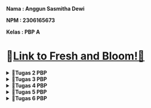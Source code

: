 **Nama   : Anggun Sasmitha Dewi**

**NPM    : 2306165673** 

**Kelas  : PBP A**

# 🔗[Link to Fresh and Bloom!🌿](http://anggun-sasmitha-eshoppbp.pbp.cs.ui.ac.id/)


<details>
    <summary><strong>📘Tugas 2 PBP</strong></summary>

### Jelaskan bagaimana cara kamu mengimplementasikan checklist di atas secara step-by-step (bukan hanya sekadar mengikuti tutorial)
#### A. Membuat sebuah proyek Django baru
 - Membuat direktori baru pada komputer
 - Membuat repositori baru pada github
 - Menghubungkan direktori komputer dengan repositori di github
 - Menginstall django dengan membuat virtual environment melalui perintah `python -m venv env`
 - Mengaktifkan virtual environment Windows dengan perintah `env\Scripts\activate`
 - Membuat berkas `requirements.txt` untuk menambahkan beberapa dependencies
 - Melakukan instalasi terhadap dependencies yang ada dengan perintah `pip install -r requirements.txt`
 - Membuat proyek django dengan perintah `django-admin startproject eshop .`
 - Memastikan bahwa berkas `manage.py` aktif dengan perintah `python manage.py runserver`

#### B. Membuat aplikasi dengan nama main pada proyek
 - Menjalankan perintah `python manage.py startapp main`
 untuk membuat aplikasi baru dengan nama main
 - Mendaftarkan aplikasi main ke dalam proyek dengan menambahkan `'main'` ke dalam variabel INSTALLED_APPS yang ada pada `settings.py` di dalam direktori proyek eshop

#### C. Melakukan routing pada proyek agar dapat menjalankan aplikasi main
 - Melakukan konfigurasi routing URL dengan membuat berkas `urls.py` di dalam direktori main, kemudian menambahkan perintah dalam urls.py dalam direktori main yang berisi:
    ```
    from django.urls import path
    from main.views import show_main
    app_name = 'main'
    urlpatterns = [
        path('', show_main, name='show_main'),
        ]
    ```
 - Membuka berkas `urls.py` dalam direktori proyek eshop kemudian mengimpor fungsi
`from django.urls import path, include`
 - Menambah perintah berikut untuk mengarahkan ke tampilan main:
    ```
    urlpatterns = [
        path('', include('main.urls')),
    ]
    ```

#### D. Membuat model pada aplikasi main dengan berkas models.py dan menambahkan perintah:
 - Menambahkan perintah mada berkas models.py dengan:
    ```
    from django.db import models
    class Product(models.Model):
        by = models.CharField(max_length=255)
        kelas = models.CharField(max_length=255)
        name = models.CharField(max_length=255)
        price = models.IntegerField()
        description = models.TextField()
        stock = models.IntegerField()
        rating = models.FloatField()

        def name_of_product(self):
            return self.name
        
        def is_available(self):
            return self.stock > 0
        
        def is_good(self):
            return self.rating > 3
    ```

#### E. Membuat sebuah fungsi pada views.py untuk dikembalikan ke dalam sebuah template HTML
 - Membuat sebuah fungsi pada views.py yang berisi perintah:
    ```
    from django.shortcuts import render
    from .models import Product

    def show_main(request):
        context = {
            'by' : 'Anggun Sasmitha Dewi',
            'kelas' : 'PBP A',
            'name' : 'Moisturizer COSRX',
            'price': '200000',
            'description': 'COSRX OIL FREE Ultra Moisturizing Lotion (with Birch Sap) merupakan pelembab all-in-one. Lotion yang cocok untuk semua jenis kulit, termasuk kulit sensitive',
            'stock': '10',
            'rating': '4.3',
        }

        return render(request, "main.html", context)
    ```

#### F. Membuat sebuah routing pada urls.py aplikasi main untuk memetakan fungsi yang telah dibuat pada views.py
 - Menambahkan perintah pada berkas urls.py pada direktori main yang berisi:
    ```
    from django.urls import path
    from main.views import show_main

    app_name = 'main'

    urlpatterns = [
        path('', show_main, name='show_main'),
    ]
    ```

#### G. Melakukan deployment ke PWS terhadap aplikasi yang sudah dibuat
 - Membuat proyek baru dengan menekan tombol `Create New Project`
 - Pada berkas `settings.py`, menambahkan URL PWS pribadi ke dalam ALLOWED_HOSTS
 - Menjalankan perintah `git branch -M main`
 - Menjalankan perintah `git push pws main:master` untuk selanjutnya


### Buatlah bagan yang berisi request client ke web aplikasi berbasis Django beserta responnya dan jelaskan pada bagan tersebut kaitan antara urls.py, views.py, models.py, dan berkas html.
![alt text](image.png)
Alur program:
- Klien mengirimkan permintaan melalui internet dan diterima oleh urls.py
- Django memeriksa urls.py untuk menentukan view mana yang harus memproses permintaan tersebut
- View di views.py memproses permintaan dengan membaca atau menulis data melalui model di models.py
- View kemudian menggunakan template HTML untuk merender halaman web
- Django mengirimkan respons dalam bentuk halaman HTML ke klien melalui internet


### Jelaskan fungsi git dalam pengembangan perangkat lunak!
Git merupakan sebuah sistem kontrol yang membantu programmer dalam berkolaborasi secara tim. Dengan git, programmer dapat melacak perubahan dan memantau semua revisi yang telah dilakukan pada program.

### Menurut Anda, dari semua framework yang ada, mengapa framework Django dijadikan permulaan pembelajaran pengembangan perangkat lunak?
Menurut saya, django sering dijadikan permulaan dalam pembelajaran pengembangan perangkat lunak karena django merupakan full-stack framework, yang berarti mencakup semua aspek pengembangan aplikasi web, mulai dari database, pengelolaan URL, hingga pengiriman template ke front-end.
Django terkenal dengan filosofi "batteries included," yang berarti framework ini dilengkapi dengan berbagai fitur bawaan yang berguna, seperti otentikasi, ORM (Object-Relational Mapping), dan admin interface. Selain itu, django memiliki dokumentasi yang sangat lengkap dan terstruktur, sehingga lebih mudah dipelajari oleh pemula Django juga sangat kuat dan fleksibel. Pemula bisa mulai dengan aplikasi sederhana dan kemudian memperluasnya seiring dengan meningkatnya pengetahuan mereka. 

### Mengapa model pada Django disebut sebagai ORM?
Model pada Django disebut sebagai ORM (Object-Relational Mapping) karena berfungsi sebagai penghubung antara database relasional dan kode Python. ORM memungkinkan programmer untuk bekerja dengan database menggunakan objek-objek Python dibanding menulis kode SQL secara langsung.
</details>

<details>
    <summary><strong>📘Tugas 3 PBP</strong></summary>

### Jelaskan mengapa kita memerlukan data delivery dalam pengimplementasian sebuah platform?
Kita memerlukan data delivery dalam pengimplementasian sebuah platform karena data delivery membantu developer dalam mengirimkan data secara cepat dan efisien. Data delivery juga memastikan bahwa data yang berada pada aplikasi frontend, server, maupun database tetap sinkron. Pada tugas kali ini, kita membutuhkan data delivery karena e-commerce membutuhkan pengiriman data secara cepat dan tepat waktu agar pengguna dapat berinteraksi dengan platform secara real-time tanpa adanya delay.

### Menurutmu, mana yang lebih baik antara XML dan JSON? Mengapa JSON lebih populer dibandingkan XML?
Sebelum masuk ke jawaban, saya akan menjelaskan perbedaan antara JSON dan XML terlebih dahulu. Dilansir dari aws.amazon.com, perbedaan keduanya dapat dilihat pada tabel berikut:
| **Keterangan**          | **JSON**                                                                 | **XML**                                                                                     |
|------------------------|-------------------------------------------------------------------------|---------------------------------------------------------------------------------------------|
| **Format**              | Menggunakan struktur mirip peta dengan pasangan key-value.                     | Menyimpan data dalam struktur pohon dengan namespace untuk kategori data yang berbeda.           |
| **Syntax**              | Sintaks JSON lebih ringkas dan lebih mudah dibaca dan ditulis.        | Sintaks XML menggantikan beberapa karakter dengan referensi entitas, menjadikannya lebih verbose. |
| **Parsing**             | Dapat parsing JSON dengan JSON dengan fungsi JavaScript standar.                 | Perlu parsing menggunakan parser XML.                                                   |
| **Dokumentasi**| Ssederhana dan lebih fleksibel.                                       | Kompleks dan kurang fleksibel.                                                           |
| **Tipe Data**          | Mendukung angka, objek, string, dan array Boolean.            | Mendukung semua tipe data JSON dan tipe tambahan seperti Boolean, tanggal, gambar, dan namespace. |
| **Kemudahan Penggunaan**         | Memiliki ukuran file yang lebih kecil dan transmisi data yang lebih cepat.               | Struktur tag XML lebih kompleks untuk ditulis dan dibaca, serta menghasilkan file yang lebih besar.              |
| **Keamanan**            | Lebih aman dibanding XML.                                                 | Harus mematikan DTD ketika bekerja dengan XML untuk mengurangi risiko kurangnya keamanan.          |

Dari tabel tersebut, dapat disimpulkan bahwa JSON ebih baik dalam data delivery. Struktur JSON dibuat sederhana, mirip seperti struktur dictionary pada Python yang memiliki pasangan key-value. Pembacaan JSON lebih mudah dilakukan dibanding XML yang mengharuskan adanya elemen-elemen dengan tag pembuka dan penutup (seperti HTML). Selain itu, JSON dirancang untuk berfungsi langsung dengan JavaScript, di mana JavaScript dapat langsung memproses dan mengubah JSON menjadi objek tanpa memerlukan parsing yang kompleks. 
Hal itulah yang menurut saya menjadi alasan juga mengapa JSON lebih populer dibanding XML. JSON lebih mudah dibaca karena formatnya lebih ringkas (tidak memerlukan tag pembuka dan penutup seperti XML). Oleh karena itu, JSON sering digunakan karena memiliki banyak keuntungan yang memudahkan para developer untuk mengembangkan suatu web modern.

### Jelaskan fungsi dari method is_valid() pada form Django dan mengapa kita membutuhkan method tersebut?
Fungsi dari method is_valid() pada form Django adalah untuk melakukan validasi terhadap data yang dikirimkan oleh user melalui form. Method ini memeriksa apakah data yang dimasukkan oleh user sesuai dengan aturan yang ditentukan dalam form tersebut, seperti jenis data, panjang teks, atau format tertentu. Method ini akan mengembalikan nilai True apabila data yang dimasukkan oleh user sudah valid dengan ketentuan, dan mengembalikan False apabila tidak valid. 

### Mengapa kita membutuhkan csrf_token saat membuat form di Django? Apa yang dapat terjadi jika kita tidak menambahkan csrf_token pada form Django? Bagaimana hal tersebut dapat dimanfaatkan oleh penyerang?
Kita membutuhkan csrf_token (Cross-Site Request Forgery token) saat membuat form di Django untuk melindungi web dari serangan CSRF, yaitu ketika penyerang mencoba membuat pengguna tanpa disadari melakukan permintaan tidak sah ke server. 
Setiap kali sebuah form di-submit, Django memeriksa apakah ada csrf_token yang valid dan cocok dengan token yang telah di-authorize pengguna. Jika kita tidak menambahkan csrf_token dalam form Django, web menjadi rentan terhadap serangan CSRF. Dalam serangan ini, penyerang dapat memanipulasi user dengan mengirimkan request palsu ke server dari situs web yang telah di-authorize oleh user. 
Dengan dikirimkannya request palsu, penyerang dapat memanfaatkan kesempatan ini untuk mengeksekusi tindakan yang tidak diinginkan user, seperti mengubah atau menghapus data. Selain itu, penyerang dapat mengirim permintaan ke server dengan kredensial user tanpa sepengetahuan oleh user. 

### Jelaskan bagaimana cara kamu mengimplementasikan checklist di atas secara step-by-step (bukan hanya sekadar mengikuti tutorial)
 - Membuat berkas baru dengan nama `base.html` yang berada pada folder baru bernama `templates` yang ditaruh pada direktori utama.
 - Menambahkan perintah berikut pada `base.html`:
    ```
    {% load static %}
    <!DOCTYPE html>
    <html lang="en">
    <head>
        <meta charset="UTF-8" />
        <meta name="viewport" content="width=device-width, initial-scale=1.0" />
        {% block meta %} {% endblock meta %}
    </head>

    <body>
        {% block content %} {% endblock content %}
    </body>
    </html>
    ```
 - Membuka settings.py dan menambahkan perintah berikut pada baris `TEMPLATES`  `:
    ```
    TEMPLATES = [
        {
            'BACKEND': 'django.template.backends.django.DjangoTemplates',
            'DIRS': [BASE_DIR / 'templates'], # Tambahkan konten baris ini
            'APP_DIRS': True,
            ...
        }
    ]
    ```
 - Mengubah isi dari berkas `main.html` menjadi:
    ```
    {% extends 'base.html' %}
    {% block content %}
    <h1>Shop at Fresh n Bloom</h1>

    {% if not product_entries %}
    <p>Belum ada data product pada Fresh n Bloom.</p>
    {% else %}
    <table>
    <tr>
        <th>Product Name</th>
        <th>Price</th>
        <th>Description</th>
        <th>Stock</th>
        <th>Rating</th>
    </tr>

    {% comment %} Berikut cara memperlihatkan data product di bawah baris ini 
    {% endcomment %} 
    {% for product_entry in product_entries %}
    <tr>
        <td>{{product_entry.name}}</td>
        <td>{{product_entry.price}}</td>
        <td>{{product_entry.description}}</td>
        <td>{{product_entry.stock}}</td>
        <td>{{product_entry.rating}}</td>
    </tr>
    {% endfor %}
    </table>
    {% endif %}

    <br />

    <a href="{% url 'main:create_product' %}">
    <button>Add New Product</button>
    </a>
    {% endblock content %}
    ```
 - Menambahkan potongan kode berikut pada berkas `models.py`
    ```
    import uuid
    from django.db import models

    class Product(models.Model):
        id = models.UUIDField(primary_key=True, default=uuid.uuid4, editable=False)
        name = models.CharField(max_length=255)
        price = models.IntegerField()
        description = models.TextField()
        stock = models.IntegerField()
        rating = models.FloatField()

        def name_of_product(self):
            return self.name
        
        def is_available(self):
            return self.stock > 0
        
        def is_good(self):
            return self.rating > 3
    ```
 - Melakukan migrasi model dengan perintah:
    ```
    python manage.py makemigrations
    python manage.py migrate
    ```
 - Membuat berkas baru pada direktori `main` dengan nama `forms.py`
 - Menambahkan kode pada berkas `forms.py` yang berisi:
    ```
    from django.forms import ModelForm
    from main.models import Product

    class ProductForm(ModelForm):
        class Meta:
            model = Product
            fields = ["name", "price", "description", "stock", "rating"]
    ```
 - Membuka berkas `views.py` yang ada dalam direktori main dan menambahkan kode:
    ```
    from django.shortcuts import render, redirect
    from main.models import Product
    from main.forms import ProductForm
    from django.http import HttpResponse
    from django.core import serializers

    def show_main(request):
        product_entries = Product.objects.all()
        
        context = {
            'by' : 'Anggun Sasmitha Dewi',
            'kelas' : 'PBP A',
            'product_entries' : product_entries
        }

        return render(request, "main.html", context)

    def create_product(request):
        form = ProductForm(request.POST or None)

        if form.is_valid() and request.method == "POST":
            form.save()
            return redirect('main:show_main')

        context = {'form': form}
        return render(request, "create_product.html", context)

    def show_xml(request):
        data = Product.objects.all()
        return HttpResponse(serializers.serialize("xml", data), content_type="application/xml")

    def show_json(request):
        data = Product.objects.all()
        return HttpResponse(serializers.serialize("json", data), content_type="application/json")

    def show_xml_by_id(request, id):
        data = Product.objects.filter(pk=id)
        return HttpResponse(serializers.serialize("xml", data), content_type="application/xml")

    def show_json_by_id(request, id):
        data = Product.objects.filter(pk=id)
        return HttpResponse(serializers.serialize("json", data), content_type="application/json")
    ```

 - Membuat routing URL untuk masing-masing views dengan membuka urls.py pada direktori main dan mengimport fungsi `create_product`, `show_xml`, `show_json`, `show_xml_by_id`, `show_json_by_id` serta menambahkan kode:
    ```
    urlpatterns = [
        path('', show_main, name='show_main'),
        path('create-product', create_product, name='create_product'),
        path('xml/', show_xml, name='show_xml'),
        path('json/', show_json, name='show_json'),
        path('xml/<str:id>/', show_xml_by_id, name='show_xml_by_id'),
        path('json/<str:id>/', show_json_by_id, name='show_json_by_id'),
    ]
    ```
- Membuat berkas HTML baru dengan nama `create_product.html` dan menambahkan kode:
    ```
    {% extends 'base.html' %} 
    {% block content %}
    <h1>Add Product</h1>

    <form method="POST">
    {% csrf_token %}
    <table>
        {{ form.as_table }}
        <tr>
        <td></td>
        <td>
            <input type="submit" value="Add Product" />
        </td>
        </tr>
    </table>
    </form>

    {% endblock %}
    ```

- Menambahkan kode pada berkas `main.py` yang berisi:
    ```
    {% extends 'base.html' %}
    {% block content %}
    <h1>Shop at Beyoutiful</h1>

    {% if not product_entries %}
    <p>Belum ada data product pada Beyoutiful.</p>
    {% else %}
    <table>
    <tr>
        <th>Product Name</th>
        <th>Price</th>
        <th>Description</th>
        <th>Stock</th>
        <th>Rating</th>
    </tr>

    {% comment %} Berikut cara memperlihatkan data product di bawah baris ini 
    {% endcomment %} 
    {% for product_entry in product_entries %}
    <tr>
        <td>{{product_entry.name}}</td>
        <td>{{product_entry.price}}</td>
        <td>{{product_entry.description}}</td>
        <td>{{product_entry.stock}}</td>
        <td>{{product_entry.rating}}</td>
    </tr>
    {% endfor %}
    </table>
    {% endif %}

    <br />

    <a href="{% url 'main:create_product' %}">
    <button>Add New Product</button>
    </a>
    {% endblock content %}
    ```

### Screenshot hasil Postman
 - XML
 ![alt text](image-5.png)
 - JSON
 ![alt text](image-3.png)
 - XML by ID
 ![alt text](image-1.png)
 - JSON by ID
 ![alt text](image-2.png)

## Referensi
Amazon Web Services. (n.d.). The difference between JSON and XML. Amazon Web Services. Retrieved September 16, 2024, from https://aws.amazon.com/compare/the-difference-between-json-xml/#:~:text=JSON%20is%20generally%20a%20better,structures%20that%20require%20data%20exchange.
</details>

<details>
    <summary><strong>📘Tugas 4 PBP</strong></summary>

### Apa perbedaan antara HttpResponseRedirect() dan redirect()
Dilansir dari stackoverflow.com, argumen pertama HttpResponseRedirect() hanya menerima bentuk URL sebagai string, sedangkan redirect() menerima bentuk model, nama view, maupun URL dalam argumennya. Hal ini menjadi keuntungan dari redirect() itu sendiri, yakni untuk mengurangi hardcoding URL, sehingga lebih mudah untuk memelihara aplikasi jika ada perubahan pada URLconf, sedangkan HttpResponseRedirect() kurang fleksibel dalam hal resolusi URL dinamis.

### Jelaskan cara kerja penghubungan model Product dengan User!
Cara kerja penghubungan model Product dengan User dilakukan menggunakan `ForeignKey`. ForeignKey digunakan untuk mendefinisikan many-to-one relationship, dalam hal ini adalah model Product dengan model User. Perintah ForeignKey ditambahkan pada berkas `models.py` dengan perintah:
```
class Product(models.Model):
    user = models.ForeignKey(User, on_delete=models.CASCADE)
```

### Apa perbedaan antara authentication dan authorization, apakah yang dilakukan saat pengguna login? Jelaskan bagaimana Django mengimplementasikan kedua konsep tersebut
Dilansir dari ruangdeveloper.com, perbedaan antara authentication dengan authorization dapat dilihat pada tabel berikut:
| **Authentication** | **Authorization** |
|--------------------|-------------------|
| Proses menentukan identitas pengguna | Proses untuk menentukan apakah pengguna memiliki akses ke sumber daya |
| Bekerja menggunakan kata sandi, OTP, informasi biometrik, dan informasi lain yang diberikan atau dimasukkan oleh pengguna | Bekerja berdasarkan peraturan yang telah ditetapkan oleh developer atau organisasi pemilik aplikasi |
| Tahap pertama dalam proses pemeriksaan keamanan | Selalu dijalankan setelah proses authentication selesai |
| Terlihat dan sebagian dapat diubah oleh pengguna | Tidak terlihat dan tidak dapat diubah oleh pengguna |
| "Siapa kamu?" | "Apa yang bisa dilakukan?" |

Django mengimplementasikan authentication dan authorization dengan menggunakan modul `django.contrib.auth`. Saat user mencoba login dengan memasukkan data, Django akan memverifikasi data yang dimasukkan user dengan data yang ada dalam database. Django menggunakan model `User` bawaan untuk menyimpan informasi ini. Jika data yang dimasukkan cocok, sistem mengautentikasi pengguna dan membuat session menggunakan middleware session. Session ini memungkinkan user tetap login tanpa harus memasukkan kredensial berulang kali pada setiap permintaan. Setelah itu, user akan melalui proses authorization. Implementasi authorization dalam Django melibatkan penggunaan dekorator `@login_required` yang ditambahkan pada berkas `views.py` untuk memastikan bahwa hanya user yang telah login yang dapat mengakses suatu halaman.

Contoh penerapannya saat menggunakan website SCELE. User melewatkan proses authentication terlebih dahulu dengan melakukan login untuk menentukan apakah terdaftar sebagai civitas UI atau bukan. Setelah berhasil dalam authentication, sistem SCELE akan menentukan apa saja yang bisa diakses dan dilakukan oleh user tersebut, di mana terdapat perbedaan kendali antara dosen dengan mahasiswa. Inilah yang disebut dengan proses authorization.

### Bagaimana Django mengingat pengguna yang telah login? Jelaskan kegunaan lain dari cookies dan apakah semua cookies aman digunakan?
Django mengingat pengguna yang telah melakukan login dengan menggunakan session. Saat pengguna berhasil melakukan login, Django membuat session unik untuk pengguna tersebut dan menyimpan data session di sisi server. Kemudian, Django mengirimkan cookies ke browser pengguna, yang biasanya disebut `sessionid`. Cookie ini berisi session ID yang digunakan untuk mengaitkan request selanjutnya dari pengguna dengan data session yang tersimpan di server. Setiap kali pengguna membuat request baru, browser mengirimkan cookie sessionid secara otomatis.

Selain digunakan untuk manajemen session dan authenthication, cookies memiliki berbagai kegunaan lain, yakni:
- Personalisasi: menyimpan preferensi pengguna seperti tema, bahasa, atau pengaturan tampilan lainnya.
- Pelacakan dan analitik: mengumpulkan data tentang perilaku pengguna untuk analisis, seperti halaman yang dikunjungi dan waktu yang dihabiskan.
- Iklan yang ditargetkan: menampilkan iklan yang relevan berdasarkan riwayat penelusuran dan interaksi pengguna.
- Authentication otomatis: mengingat sesi login pengguna sehingga mereka tidak perlu login kembali setiap kali mengunjungi situs.
- Penyimpanan data formulir: menyimpan data yang telah dimasukkan dalam formulir untuk mencegah kehilangan data jika terjadi kesalahan.

Dilansir dari blog.sucuri.net, penggunaan cookies relatif aman digunakan. Data di dalam cookies tidak berbahaya. Namun, jika data cookie jatuh ke tangan yang salah, maka dapat disalahgunakan untuk mengakses browsing sessions, informasi pribadi, dan lainnya. Menurut identitiy managementinstitute.org, beberapa kemungkinan serangan ketika menggunakan cookies, yakni:
1. Session Hijacking: Penyerang dapat menggunakan cookie sesi yang dicuri untuk berpura-pura menjadi pengguna yang sah dan mengakses akun mereka. Dengan mencuri cookie sesi, penyerang dapat melewati mekanisme autentikasi dan melakukan tindakan atas nama korban, seperti mengirim pesan, melakukan pembelian, atau mengakses informasi sensitif.
2. Cross-Site Scripting (XSS): Serangan XSS dapat menyisipkan kode berbahaya ke dalam situs web, yang kemudian bisa digunakan untuk mengatur atau menyalahgunakan cookie di browser pengguna. Cookie berbahaya ini bisa digunakan untuk mencuri data pribadi, seperti informasi login atau token sesi saat pengguna berinteraksi dengan situs web yang sudah terinfeksi.
3. Cross-Site Request Forgery (CSRF): Serangan CSRF memanfaatkan hubungan kepercayaan antara situs web dan browser untuk menjalankan tindakan tanpa izin atas nama pengguna. Penyerang dapat menggunakan cookie untuk memalsukan permintaan HTTP yang tampak berasal dari browser pengguna, sehingga mereka bisa melakukan tindakan seperti mentransfer dana, mengubah pengaturan akun, atau mengirim formulir tanpa persetujuan pengguna.
4. Tracking dan Profiling: Meskipun tidak selalu berbahaya secara langsung, cookie dapat digunakan oleh pengiklan dan broker data untuk melacak perilaku online pengguna dan membangun profil rinci tentang minat, preferensi, serta kebiasaan mereka. Informasi ini bisa dimanfaatkan untuk menargetkan iklan, melakukan penipuan identitas, atau mencuri data pribadi.
5. Phishing: Meskipun tidak terkait langsung dengan cookie, serangan phishing sering memanfaatkan kepercayaan dan penipuan untuk mengelabui orang agar memberikan kredensial login mereka secara sukarela. Penyerang dapat menggunakan cookie untuk mempersonalisasi email phishing atau situs web palsu agar terlihat meyakinkan dan berhasil membuat pengguna tertipu.

### Jelaskan bagaimana cara kamu mengimplementasikan checklist di atas secara step-by-step (bukan hanya sekadar mengikuti tutorial).
A. Mengimplementasikan fungsi registrasi, login, dan logout untuk memungkinkan pengguna untuk mengakses aplikasi sebelumnya dengan lancar.
- Mengaktifkan virtual environment
- Menambahkan beberapa impor dan fungsi pada `views.py` yang dapat dilihat pada kode berikut:
    ```
    from django.contrib.auth.forms import UserCreationForm, AuthenticationForm
    from django.contrib import messages
    from django.contrib.auth import authenticate, login, logout
    from django.contrib.auth.decorators import login_required
    ...
    def register(request):
        form = UserCreationForm()

        if request.method == "POST":
            form = UserCreationForm(request.POST)
            if form.is_valid():
                form.save()
                messages.success(request, 'Your account has been successfully created!')
                return redirect('main:login')
        context = {'form':form}
        return render(request, 'register.html', context)

    def login_user(request):
    if request.method == 'POST':
        form = AuthenticationForm(data=request.POST)

        if form.is_valid():
            user = form.get_user()
            login(request, user)
            response = HttpResponseRedirect(reverse("main:show_main"))
            response.set_cookie('last_login', str(datetime.datetime.now()))
            return response

    else:
        form = AuthenticationForm(request)
    context = {'form': form}
    return render(request, 'login.html', context)

    def logout_user(request):
        logout(request)
        response = HttpResponseRedirect(reverse('main:login'))
        response.delete_cookie('last_login')
        return response
    ```
- Membuat berkas `register.html` yang berisi:
    ```
    {% extends 'base.html' %}

    {% block meta %}
    <title>Register</title>
    {% endblock meta %}

    {% block content %}

    <div class="login">
    <h1>Register</h1>

    <form method="POST">
        {% csrf_token %}
        <table>
        {{ form.as_table }}
        <tr>
            <td></td>
            <td><input type="submit" name="submit" value="Daftar" /></td>
        </tr>
        </table>
    </form>

    {% if messages %}
    <ul>
        {% for message in messages %}
        <li>{{ message }}</li>
        {% endfor %}
    </ul>
    {% endif %}
    </div>

    {% endblock content %}
    ```
- Membuat berkas `login.html` yang berisi:
    ```
    {% extends 'base.html' %}

    {% block meta %}
    <title>Login</title>
    {% endblock meta %}

    {% block content %}
    <div class="login">
    <h1>Login</h1>

    <form method="POST" action="">
        {% csrf_token %}
        <table>
        {{ form.as_table }}
        <tr>
            <td></td>
            <td><input class="btn login_btn" type="submit" value="Login" /></td>
        </tr>
        </table>
    </form>

    {% if messages %}
    <ul>
        {% for message in messages %}
        <li>{{ message }}</li>
        {% endfor %}
    </ul>
    {% endif %} Don't have an account yet?
    <a href="{% url 'main:register' %}">Register Now</a>
    </div>

    {% endblock content %}
    ```
- Menambahkan button `Logout` pada `main.html` dengan kode:
    ```
        <a href="{% url 'main:logout' %}">
        <button>Logout</button>
        </a>
    ```
- Menambahkan path url register, login, dan logout pada `urlpatterns` yang ada pada direktori `urls.py` dengan kode:
    ```
    from main.views import register, login_user, logout_user
    ...
    urlpatterns = [
    ...
    path('register/', register, name='register'),
        path('login/', login_user, name='login'),
        path('logout/', logout_user, name='logout'),
    ]
    ```
- Merestriksi akses halaman dengan menambahkan potongan kode pada `views.py` dengan:
    ```
    from django.contrib.auth.decorators import login_required
    ...
    @login_required(login_url='/login')
    def show_main(request):
    ...
    ```

B. Membuat dua akun pengguna dengan masing-masing tiga dummy data menggunakan model yang telah dibuat pada aplikasi sebelumnya untuk setiap akun di lokal.
- Akun pertama
![alt text](image-4.png)
![alt text](image-6.png)

- Akun kedua
![alt text](image-8.png)
![alt text](image-7.png)

- Akun ketiga
![alt text](image-11.png)
![alt text](image-10.png)

C. Menghubungkan model Product dengan User.
- Menggunakan `ForeignKey` yang ditambahkan pada berkas `models.py` dengan perintah:
    ```
    ...
    from django.contrib.auth.models import User
    ...
    class Product(models.Model):
        user = models.ForeignKey(User, on_delete=models.CASCADE)
    ...
    ```
- Setelah itu, pada `views.py`, ditambahkan perintah:
    ```
    def create_product(request):
        form = ProductForm(request.POST or None)

        if form.is_valid() and request.method == "POST":
            product = form.save(commit=False)
            product.user = request.user
            product.save()
            return redirect('main:show_main')

        context = {'form': form}
        return render(request, "create_product.html", context)
    ```
- Kemudian, mengubah value dari `product_entries` dan `context` pada fungsi show_main menjadi:
    ```
    def show_main(request):
        product_entries = Product.objects.filter(user=request.user)
            
        context = {
            'name': request.user.username,
            'product_entries' : product_entries,
            'last_login': request.COOKIES.get('last_login'),
        }

        return render(request, "main.html", context)
    ```
- Melakukan migrasi model dengan perintah `python manage.py makemigrations` dan `python manage.py migrate`

D. Menampilkan detail informasi pengguna yang sedang logged in seperti username dan menerapkan cookies seperti last login pada halaman utama aplikasi.
- Menambahkan potongan kode berikut pada berkas `views.py`
    ```
    import datetime
    from django.http import HttpResponseRedirect
    from django.urls import reverse
    ...
    def show_main(request):
        product_entries = Product.objects.filter(user=request.user)
        
        context = {
            'name': request.user.username,
            'product_entries' : product_entries,
            'last_login': request.COOKIES.get('last_login'),
        }

        return render(request, "main.html", context)
    ...
    def login_user(request):
        if request.method == 'POST':
        form = AuthenticationForm(data=request.POST)

        if form.is_valid():
            user = form.get_user()
            login(request, user)
            response = HttpResponseRedirect(reverse("main:show_main"))
            response.set_cookie('last_login', str(datetime.datetime.now()))
            return response
    def logout_user(request):
        logout(request)
        response = HttpResponseRedirect(reverse('main:login'))
        response.delete_cookie('last_login')
        return response
    ...
    ```
- Menambahkan potongan kode berikut pada berkas `main.html`:
    ```
    ...
    <h5>Sesi terakhir login: {{ last_login }}</h5>
    ...
    ```

## Referensi
Binus University. (2017, Mei 2). Apa itu AAA (authentication, authorization, accounting)? Sistem Informasi Binus. https://sis.binus.ac.id/2017/05/02/apa-itu-aaa-authentication-authorization-accounting/

Django Project. (n.d.). Authentication in Django. Django Documentation. https://docs.djangoproject.com/en/5.1/topics/auth/default/

Django Project. (n.d.). User authentication in Django. Django Documentation. https://docs.djangoproject.com/en/5.1/topics/auth/

Microsoft. (n.d.). Authentication vs authorization. Microsoft Learn. https://learn.microsoft.com/id-id/entra/identity-platform/authentication-vs-authorization

Microsoft. (n.d.). Security in minimal APIs. Microsoft Learn. https://learn.microsoft.com/id-id/aspnet/core/fundamentals/minimal-apis/security?view=aspnetcore-8.0

Nandazmann. (2020, Mei 22). Authentication dan authorization. Medium. https://medium.com/@nandazmann/authentication-dan-authorization-5ef8eb06d1c2

OneLogin. (n.d.). Authentication vs authorization: What is the difference? OneLogin. https://www.onelogin.com/learn/authentication-vs-authorization

Prasetiiio, F. (2020, September 6). Authentication dan authorization. Medium. https://medium.com/@fahmiprasetiiio/authentication-dan-authorization-afa2029ff876

Ruang Developer. (2022, Oktober 15). Perbedaan antara authentication dan authorization. Ruang Developer. https://blog.ruangdeveloper.com/perbedaan-antara-authentication-dan-authorization/

Stack Overflow. (2012, November 9). What is the difference between using django redirect and httpresponseredirect? Stack Overflow. https://stackoverflow.com/questions/13304149/what-the-difference-between-using-django-redirect-and-httpresponseredirect

Sucuri. (2023, Januari 18). What are cookies? A short guide to managing your online privacy. Sucuri Blog. https://blog.sucuri.net/2023/01/what-are-cookies-a-short-guide-to-managing-your-online-privacy.html

</details>

<details>
    <summary><strong>📘Tugas 5 PBP</strong></summary>

### Jika terdapat beberapa CSS selector untuk suatu elemen HTML, jelaskan urutan prioritas pengambilan CSS selector tersebut!
Urutan prioritas pengambilan CSS selector ditentukan berdasarkan sistem yang disebut *specificity*. *Specificity* adalah aturan yang digunakan browser untuk menentukan deklarasi CSS mana yang paling relevan untuk elemen tertentu. Dilansir dari developer.mozilla.org, urutan prioritasnya adalah sebagai berikut:
1. **Inline styles**:
     Deklarasi yang ditulis langsung dalam atribut `style` elemen memiliki prioritas tertinggi
2. **ID Selectors**:
     Selector yang menggunakan ID (misal, `#example`) memiliki prioritas yang lebih tinggi dibandingkan class dan type selectors
3. **Class, Attribute, dan Pseudo-class Selectors**:
     Mencakup class selectors (`.class`), attribute selectors (`[type="text"]`), dan pseudo-classes (`:hover`)
4. **Type Selectors dan Pseudo-elements**:
     Selector yang menargetkan jenis elemen (misal, `div`, `p`) dan pseudo-elements (misal, `::before`)

Jika dua aturan memiliki specificity yang sama, CSS yang terletak paling bawah dalam kode akan diaplikasikan. Selain itu, penggunaan `!important` dalam deklarasi CSS dapat mengatasi aturan specificity ini, memberikan prioritas tertinggi terlepas dari lokasi atau tipe selector.

### Mengapa responsive design menjadi konsep yang penting dalam pengembangan aplikasi web? Berikan contoh aplikasi yang sudah dan belum menerapkan responsive design!
Dikutip dari webfx.com, *responsive design* sangat penting karena memungkinkan sebuah *website* menyesuaikan tampilan dan elemen kontennya secara otomatis dengan ukuran layar perangkat yang digunakan. Hal ini dapat menghindari pengguna melakukan *scrolling, zooming,* atau *panning* yang tidak perlu, yang sering terjadi pada *website* yang tidak dioptimalkan untuk berbagai perangkat. Dengan *responsive design*, *website* akan lebih mudah diakses, meningkatkan pengalaman pengguna (*user experience*) di semua perangkat, dari desktop hingga *smartphone.*
Keuntungan *Responsive Design*:
- Kemudahan Akses
Pengguna tidak perlu melakukan penyesuaian manual seperti memperbesar tampilan atau menggulir secara horizontal.
- Efisiensi Biaya
Dengan hanya perlu membuat satu versi *website* yang dapat menyesuaikan pada berbagai perangkat, pengembang tidak perlu membuat versi terpisah untuk desktop dan mobile.
- SEO
Google menyarankan penggunaan *responsive design*, karena *website* yang *mobile-friendly* lebih diutamakan dalam hasil pencarian.
- Meningkatkan Retensi Pengguna
*Website* yang responsif mencegah pengguna meninggalkan situs karena frustrasi dengan tampilan yang tidak sesuai perangkat.

a. Contoh aplikasi yang menerapkan *responsive design*: Shopee yang menyajikan tampilan yang optimal di desktop, tablet, dan mobile
b. Contoh aplikasi yang belum menerapkan *responsive design*: SIAK-NG dan Pacil Web Service

### Jelaskan perbedaan antara margin, border, dan padding, serta cara untuk mengimplementasikan ketiga hal tersebut!
- Margin: Ruang antara batas luar elemen dengan elemen lain di sekitarnya. Tidak berwarna dan transparan.
- Border: Garis yang mengelilingi padding dan konten. Bisa diatur ketebalannya, gayanya, dan warnanya.
- Padding: Ruang antara konten dalam elemen dengan batas elemennya. Padding meningkatkan area baca dan estetika tampilan.
Untuk mengimplementasikan ketiganya dalam CSS:
```
.box {
    margin: 10px;      /* Mengatur margin semua sisi */
    border: 2px solid black; /* Mengatur border dengan ketebalan 2px dan gaya solid */
    padding: 20px;     /* Mengatur padding semua sisi */
}
```

### Jelaskan konsep flex box dan grid layout beserta kegunaannya!
Menurut dibimbing.com, Flexbox dan CSS Grid adalah dua teknologi modern untuk pengaturan layout di web yang memudahkan developer membuat tampilan yang responsif dan teratur. Keduanya menawarkan metode yang lebih intuitif dan fleksibel dibandingkan pendekatan tradisional.

Flexbox (Flexible Box Layout)
Konsep: 
    Flexbox adalah sistem layout satu dimensi yang dirancang untuk mengatur elemen dalam sebuah kontainer agar bisa beradaptasi dengan ruang yang tersedia. Flexbox memudahkan penyesuaian elemen-elemen dalam sebuah baris atau kolom, tergantung pada arah yang ditentukan (row atau column).
Kegunaan:
- Pengaturan Tengah: Mudah mengatur elemen di tengah secara vertikal atau horizontal.
- Konsistensi Distribusi Ruang: Memberikan distribusi ruang yang konsisten di antara elemen, seperti pada navigasi atau toolbar.
- Kemampuan Responsif: Membuat layout yang responsif dengan lebih sedikit kode dan penyesuaian.

CSS Grid (Grid Layout)
Konsep: 
    CSS Grid adalah sistem layout dua dimensi yang memungkinkan developer untuk membuat layout yang kompleks dan multi-kolom dengan mudah. Grid memungkinkan penentuan area atau "grid" di mana elemen dapat ditempatkan dalam baris dan kolom.
Kegunaan:
- Desain Kompleks: Mengatur elemen dalam format yang lebih kompleks dengan kontrol atas baris dan kolom.
- Layout Majalah atau Portal Berita: Ideal untuk layout halaman yang membutuhkan format yang ketat dan beragam, seperti portal berita atau majalah online.
- Kontrol Layout: Kemampuan untuk menentukan ukuran, posisi, dan tata letak elemen dengan presisi.

Perbandingan Penggunaan:
- Kontrol: Flexbox lebih cocok untuk pengaturan elemen dalam satu dimensi (horizontal atau vertikal), sementara CSS Grid lebih unggul untuk pengaturan dua dimensi (baris dan kolom).
- Kompleksitas Layout: Flexbox lebih sederhana dan lebih cepat untuk dipelajari, sedangkan CSS Grid menawarkan lebih banyak fitur dan kontrol yang membuatnya ideal untuk layout yang lebih kompleks.
- Kemudahan Adaptasi: Flexbox cenderung lebih mudah untuk mengatur elemen dalam layout yang responsif, sementara Grid memberikan kekuatan lebih untuk desain yang lebih terstruktur dan detail.

### Jelaskan bagaimana cara kamu mengimplementasikan checklist di atas secara step-by-step (bukan hanya sekadar mengikuti tutorial)!
- Mengimport tailwind
- Membuat fungsi pada views.py untuk edit item dan delete item
    ```
    def delete_product(request, id):
        product = Product.objects.get(pk=id)
        product.delete()
        return HttpResponseRedirect(reverse('main:show_main'))

    def edit_product(request, id):
        product = Product.objects.get(pk = id)
        form = ProductForm(request.POST or None, instance=product)
        if form.is_valid() and request.method == "POST":
            form.save()
            return HttpResponseRedirect(reverse('main:show_main'))

        context = {'form': form}
        return render(request, "edit_product.html", context)
    ```
- Mendesign halaman `login.html`, `register.html`, `main.html`
- Membuat berkas baru bernama `navbar.html`, `home.html`, `categories.html`, `card_info.html` dan `cart.html` pada templates di direktori main dan mendesignnya
- Inherit `navbar.html` pada `main.html`, `create_product.html`, `cart.html`, `home.html`, `categories.html`
- Routing url dengan mengimpor fungsi baru pada `views.py` di `urls.py` yang ada pada direktori main
- Membuat berkas `global.css` yang ada pada direktori `static/css`
- Mengimpor gambar untuk ditaruh di dalam web dalam direktori `static/images`



## Referensi
Dibimbing. (n.d.). Memahami Penggunaan CSS Grid dan Flexbox. Retrieved from https://dibimbing.id/blog/detail/memahami-penggunaan-css-grid-dan-flexbox

MDN Web Docs. (n.d.). Specificity. Retrieved from https://developer.mozilla.org/en-US/docs/Web/CSS/Specificity

WebFX. (n.d.). Why Is Responsive Design So Important?. Retrieved from https://www.webfx.com/web-design/learn/why-responsive-design-important/#:~:text=The%20ultimate%20goal%20of%20responsive,been%20optimized%20for%20different%20devices.

</details>

<details>
    <summary><strong>📘Tugas 6 PBP</strong></summary>

### Jelaskan manfaat dari penggunaan JavaScript dalam pengembangan aplikasi web!
Dikutip dari pbp-fasilkom-ui.github.io, JavaScript merupakan bahasa pemrograman multi-paradigma tingkat tinggi lintas platform (*cross-platform high-level multi-paradigm programming language*). Sifat multi-paradigma membuat JavaScript mendukung konsep pemrograman berbasis obyek, pemrograman imperatif, dan pemrograman fungsional. Keuntungan menggunakan JavaScript dalam pengembangan web adalah manipulasi halaman web dapat dilakukan secara dinamis dan interaksi antara halaman web dengan pengguna dapat meningkat. Beberapa contoh yang dapat kita lakukan dengan menggunakan JavaScript antara lain menampilkan informasi berdasarkan waktu, mengenali jenis peramban pengguna, melakukan validasi form atau data, membuat cookies (bukan kue, namun HTTP cookies), mengganti styling dan CSS suatu element secara dinamis, dan lain sebagainya.

### Jelaskan fungsi dari penggunaan await ketika kita menggunakan fetch()! Apa yang akan terjadi jika kita tidak menggunakan await?
Fungsi dari await dalam fetch():

await memungkinkan JavaScript untuk "menunggu" hingga Promise yang dikembalikan oleh fetch() selesai (baik fulfilled atau rejected) sebelum melanjutkan eksekusi kode berikutnya. Ini membantu dalam menulis kode yang lebih terstruktur dan mudah dibaca karena menghindari penggunaan callback dan .then(), yang sering kali membuat kode menjadi nested dan lebih sulit untuk diikuti.
Penggunaan await memastikan bahwa data dari respons fetch() telah siap digunakan sebelum kode di baris berikutnya dieksekusi.

Apa yang terjadi jika tidak menggunakan await dengan fetch()?

Jika await tidak digunakan, eksekusi kode tidak akan menunggu fetch() untuk selesai, yang berarti kode berikutnya akan terus berjalan tanpa menunggu data dari fetch() tersedia.

Hal ini dapat menyebabkan masalah jika kode yang berikutnya bergantung pada data dari fetch(). Misalnya, jika kita mencoba untuk mengakses response dari fetch() sebelum operasinya selesai, kita dapat berakhir dengan Promise yang belum selesai, yang tidak berisi data response yang sesungguhnya.

### Mengapa kita perlu menggunakan decorator csrf_exempt pada view yang akan digunakan untuk AJAX POST?
Dilansir dari pbp-fasilkom-ui.github.io, decorator  `csrf_exempt` membuat Django tidak perlu mengecek keberadaan `csrf_token` pada POST request yang dikirimkan pada suatu `view`. Kita perlu melakukan hal ini untuk mengurangi kompleksitas dalam mengelola token CSRF, atau ketika ada permintaan POST dari pihak ketiga yang membuat kita sulit menyertakan token CSRF, maupun se-*simple* tidak membutuhkan perlindungan CSRF karena tidak mengubah status pengguna

### Pada tutorial PBP minggu ini, pembersihan data input pengguna dilakukan di belakang (backend) juga. Mengapa hal tersebut tidak dilakukan di frontend saja?
Pembersihan data input pengguna di *backend*, meskipun sudah dilakukan di *frontend*, dilakukan untuk alasan keamanan dan integritas data. Beberapa alasan utama mengapa pembersihan data juga harus dilakukan di *backend*, yakni:

1. Keamanan
- Frontend bisa dimodifikasi oleh pengguna atau bisa ditembus oleh serangan. Seorang pengguna dengan niat buruk mungkin mengirimkan data yang berbahaya atau tidak valid yang bisa menghindari validasi frontend. Oleh karena itu, backend harus melakukan validasi dan sanitasi sendiri untuk mengurangi risiko injeksi kode, XSS (Cross-Site Scripting), SQL injection, dan serangan lain.

2. Integritas Data
- *Backend* bertanggung jawab atas integritas data yang masuk ke dalam sistem atau database. Validasi di *backend* memastikan bahwa semua data memenuhi standar dan aturan yang ditetapkan sebelum diproses atau disimpan, sehingga menjaga konsistensi dan keakuratan data di seluruh aplikasi.

3. Dukungan untuk Beberapa Klien
- Aplikasi mungkin memiliki lebih dari satu jenis klien yang berinteraksi dengan *backend*, seperti aplikasi web, mobile, dan lainnya. Jika pembersihan hanya dilakukan di sisi *frontend*, ada kemungkinan bahwa klien lain yang tidak memiliki pembersihan data yang sama akan mengirim data yang tidak valid atau berbahaya. Dengan melaksanakan validasi di *backend*, semua data dari berbagai klien diproses dengan cara yang konsisten.

4. Keterpercayaan
- Meskipun validasi di *frontend* dapat memperbaiki pengalaman pengguna dengan memberikan umpan balik yang cepat dan mengurangi beban server, memiliki validasi di *backend* sebagai lapisan keamanan tambahan berarti bahwa sistem lebih tahan terhadap kesalahan. Hal ini penting terutama ketika perubahan di *frontend* terjadi tanpa koordinasi dengan *backend*.

Secara keseluruhan, validasi di *backend* diperlukan untuk melindungi aplikasi dan memastikan data yang masuk aman dan tepat, tak peduli kondisi di sisi klien.

### Jelaskan bagaimana cara kamu mengimplementasikan checklist di atas secara step-by-step (bukan hanya sekadar mengikuti tutorial)!
- Invalidasi untuk *user* yang belum terdaftar pada *database* pada fungsi `login_user` pada `views.py` dengan kode berikut:
    ```
    if form.is_valid():
        user = form.get_user()
        login(request, user)
        response = HttpResponseRedirect(reverse("main:show_main"))
        response.set_cookie('last_login', str(datetime.datetime.now()))
        return response
    else:
        messages.error(request, "Invalid username or password. Please try again.")
    ```
- Mengimpor `csrf_exempt` dan `require_POST` dan menambahkan fungsi baru pada `views.py` dengan kode berikut:
    ```
    from django.views.decorators.csrf import csrf_exempt
    from django.views.decorators.http import require_POST
    ...
    @csrf_exempt
    @require_POST
    def add_product_entry_ajax(request):
        name = strip_tags(request.POST.get("name"))
        price = request.POST.get("price")
        description = strip_tags(request.POST.get("description"))
        stock = request.POST.get("stock")
        rating = request.POST.get("rating")
        image = request.POST.get("image")
        user = request.user

        new_product = Product(
            name=name, 
            price=price, 
            description=description, 
            stock=stock, 
            rating=rating,
            image=image,
            user=user
        )
        new_product.save()

        return HttpResponse(b"CREATED", status=201)
    ```
- Menambahkan routing untuk `add_product_entry_ajax` pada `urls.py` dengan kode berikut:
    ```
    from main.views import ..., add_mood_entry_ajax
    urlpatterns = [
        ...
        path('create-product-entry-ajax' add_product_entry_ajax name='add_product_entry_ajax'),
    ]
    ```
- Menghapus berkas `views.py` pada fungsi `show_main` bagian:
    ```
    product_entries = Product.objects.filter(user=request.user)
    ...
        'product_entries': product_entries,
    ```
- Menambahkan baris berikut pada bagian atas fungsi `show_json` dan `show_xml`
    ```
    data = Product.objects.filter(user=request.user)
    ```
- Menambahkan `strip_tags` untuk membersihkan data baru dengan mengimpor baris beirkut pada `views.py` dan `forms.py`:
    ```
    from django.utils.html import strip_tags
    ...
    def add_product_entry_ajax(request):
        name = strip_tags(request.POST.get("name"))
        price = request.POST.get("price")
        description = strip_tags(request.POST.get("description"))
    ```
- Menambahkan fungsi pada `forms.py` yang berisi:
    ```
    def clean_product(self):
        name = self.cleaned_data["name"]
        return strip_tags(name)
    def clean_desc(self):
        description = self.cleaned_data["description"]
        return strip_tags(description)
    ```
- Memodifikasi `main.html` untuk menampilkan data produk dengan fetch() API, membuat modal sebagai *form* untuk menambahkan produk, menambahkan data produk dengan menggunakan AJAX, dan membersihkan data dengan DOMPurify (kode lengkapnya tertera pada `main.html`)
</details>






